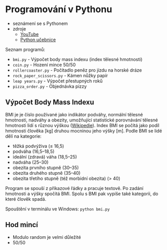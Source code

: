 # Programování v Pythonu  

+ seznámení se s Pythonem  
+ zdroje  
  - [YouTube](https://www.youtube.com/@hacknisvoubudoucnost/)  
  - [Python učebnice](https://docs.python.org/3/reference/index.html/)  

Seznam programů:  

* `bmi.py` - Výpočet body mass indexu (index tělesné hmotnosti)  
* `coin.py` - Hození mince 50/50  
* `rollercoaster.py` - Počítadlo peněz pro jízdu na horské dráze  
* `rock_paper_scissors.py` - Kámen nůžky papír
* `leap years.py` - Výpočet přestupných roků
* `pizza_order.py` - Objednávka pizzy

## Výpočet Body Mass Indexu  

BMI je je číslo používané jako indikátor podváhy, normální tělesné hmotnosti, nadváhy a obezity, umožňující statistické porovnávání tělesné hmotnosti lidí s různou výškou ([Wikipedie](https://cs.wikipedia.org/wiki/Index_t%C4%9Blesn%C3%A9_hmotnosti)). Index BMI se počítá jako podíl hmotnosti člověka [kg] druhou mocninou jeho výšky [m]. Podle BMI se lidé dělí na kategorie:

- těžká podvýživa	(≤ 16,5)
- podváha	(16,5–18,5)
- ideální (zdravá) váha	(18,5–25)
- nadváha (25–30)
- obezita prvního stupně (30–35)
- obezita druhého stupně (35–40)
- obezita třetího stupně (též morbidní obezita)	(> 40)

Program se spouší z příkazové řádky a pracuje textově. Po zadání hmotnosti a výšky spočítá BMI. Spolu s BMI pak vypíše také kategorii, do které člověk spadá.

Spouštění v terminálu ve Windows: `python bmi.py`  

## Hod mincí 
   + Modulo random je velmi důležité
   + 50/50
